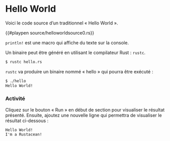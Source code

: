 # Hello World

Voici le code source d’un traditionnel « Hello World ».

{{#playpen source/helloworldsource0.rs}}

`println!` est une macro qui affiche du texte sur la console.

Un binaire peut être généré en utilisant le compilateur Rust : `rustc`.

```bash
$ rustc hello.rs
```

`rustc` va produire un binaire nommé « hello » qui pourra être exécuté :


```bash
$ ./hello
Hello World!
```

### Activité

Cliquez sur le bouton « Run » en début de section pour visualiser le résultat présenté. Ensuite, ajoutez une nouvelle ligne qui permettra de visualiser le résultat ci-dessous :

```text
Hello World!
I'm a Rustacean!
```
